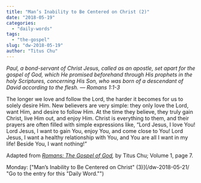 ```yaml
---
title: "Man’s Inability to Be Centered on Christ (2)"
date: "2018-05-19"
categories: 
  - "daily-words"
tags: 
  - "the-gospel"
slug: "dw-2018-05-19"
author: "Titus Chu"
---
```


_Paul, a bond-servant of Christ Jesus, called as an apostle, set apart for the gospel of God, which He promised beforehand through His prophets in the holy Scriptures, concerning His Son, who was born of a descendant of David according to the flesh._ _— Romans 1:1-3_

The longer we love and follow the Lord, the harder it becomes for us to solely desire Him. New believers are very simple: they only love the Lord, want Him, and desire to follow Him. At the time they believe, they truly gain Christ, live Him out, and enjoy Him. Christ is everything to them, and their prayers are often filled with simple expressions like, “Lord Jesus, I love You! Lord Jesus, I want to gain You, enjoy You, and come close to You! Lord Jesus, I want a healthy relationship with You, and You are all I want in my life! Beside You, I want nothing!”

Adapted from _[Romans: The Gospel of God](/book-romans/ "Go to the listing for this book."),_ by Titus Chu; Volume 1, page 7.

Monday: ["Man’s Inability to Be Centered on Christ" (3)](/dw-2018-05-21/ "Go to the entry for this "Daily Word."")
